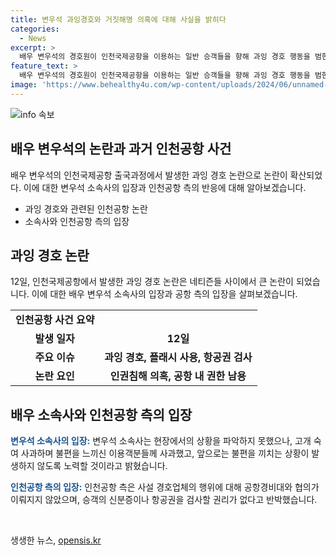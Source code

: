 ```yaml
---
title: 변우석 과잉경호와 거짓해명 의혹에 대해 사실을 밝히다
categories:
  - News
excerpt: >
  배우 변우석의 경호원이 인천국제공항을 이용하는 일반 승객들을 향해 과잉 경호 행동을 범한 사건으로 논란이 일었고, 사진 속 인근 일반인에게 플래시를 쏘는 장면이 SNS를 통해 확산되었다. 이에 대한 변우석 소속사의 사과 및 경호업체의 해명이 이뤄졌으며, 네티즌과 국가인권위원회의 관심이 집중되었다. 인천공항 측은 경호업체의 주장을 반박하며 논란을 확산시켰고, 이에 대해 변우석 소속사는 사과와 함께 불편을 느낀 이용객들에게 고개 숙여 사죄하며 더 이상의 불편을 끼치지 않겠다고 약속했다.
feature_text: >
  배우 변우석의 경호원이 인천국제공항을 이용하는 일반 승객들을 향해 과잉 경호 행동을 범한 사건으로 논란이 일었고, 사진 속 인근 일반인에게 플래시를 쏘는 장면이 SNS를 통해 확산되었다. 이에 대한 변우석 소속사의 사과 및 경호업체의 해명이 이뤄졌으며, 네티즌과 국가인권위원회의 관심이 집중되었다. 인천공항 측은 경호업체의 주장을 반박하며 논란을 확산시켰고, 이에 대해 변우석 소속사는 사과와 함께 불편을 느낀 이용객들에게 고개 숙여 사죄하며 더 이상의 불편을 끼치지 않겠다고 약속했다.
image: 'https://www.behealthy4u.com/wp-content/uploads/2024/06/unnamed-file.png'
---
```


<p><img src="https://www.behealthy4u.com/wp-content/uploads/2024/06/unnamed-file.png" alt="info 속보" /></p>

<h2 data-ke-size="size26">배우 변우석의 논란과 과거 인천공항 사건</h2>

<p data-ke-size="size16">배우 변우석의 인천국제공항 출국과정에서 발생한 과잉 경호 논란으로 논란이 확산되었다. 이에 대한 변우석 소속사의 입장과 인천공항 측의 반응에 대해 알아보겠습니다.</p>

<ul>
    <li>과잉 경호와 관련된 인천공항 논란</li>
    <li>소속사와 인천공항 측의 입장</li>
</ul>

<h2 data-ke-size="size26">과잉 경호 논란</h2>

<p data-ke-size="size16">12일, 인천국제공항에서 발생한 과잉 경호 논란은 네티즌들 사이에서 큰 논란이 되었습니다. 이에 대한 배우 변우석 소속사의 입장과 공항 측의 입장을 살펴보겠습니다.</p>

<table>
    <tbody>
        <tr>
            <td style="text-align: center; height: 17px;"><b>인천공항 사건 요약</b></td>
        </tr>
        <tr>
            <td style="text-align: center; height: 17px;"><b>발생 일자</b></td>
            <td style="text-align: center; height: 17px;"><b>12일</b></td>
        </tr>
        <tr>
            <td style="text-align: center; height: 17px;"><b>주요 이슈</b></td>
            <td style="text-align: center; height: 17px;"><b>과잉 경호, 플래시 사용, 항공권 검사</b></td>
        </tr>
        <tr>
            <td style="text-align: center; height: 17px;"><b>논란 요인</b></td>
            <td style="text-align: center; height: 17px;"><b>인권침해 의혹, 공항 내 권한 남용</b></td>
        </tr>
    </tbody>
</table>

<h2 data-ke-size="size26">배우 소속사와 인천공항 측의 입장</h2>

<p data-ke-size="size16"><b><span style="color: #1a5490;">변우석 소속사의 입장:</span></b> 변우석 소속사는 현장에서의 상황을 파악하지 못했으나, 고개 숙여 사과하며 불편을 느끼신 이용객분들께 사과했고, 앞으로는 불편을 끼치는 상황이 발생하지 않도록 노력할 것이라고 밝혔습니다.</p>

<p data-ke-size="size16"><b><span style="color: #1a5490;">인천공항 측의 입장:</span></b> 인천공항 측은 사설 경호업체의 행위에 대해 공항경비대와 협의가 이뤄지지 않았으며, 승객의 신분증이나 항공권을 검사할 권리가 없다고 반박했습니다.</p>

<p data-ke-size="size16">&nbsp;</p>
생생한 뉴스, <a href="https://opensis.kr" rel="dofollow">opensis.kr</a>


